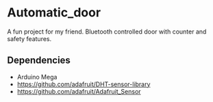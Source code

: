 # Automatic_door

A fun project for my friend. Bluetooth controlled door with counter and safety features. 


## Dependencies
* Arduino Mega
* https://github.com/adafruit/DHT-sensor-library
* https://github.com/adafruit/Adafruit_Sensor

